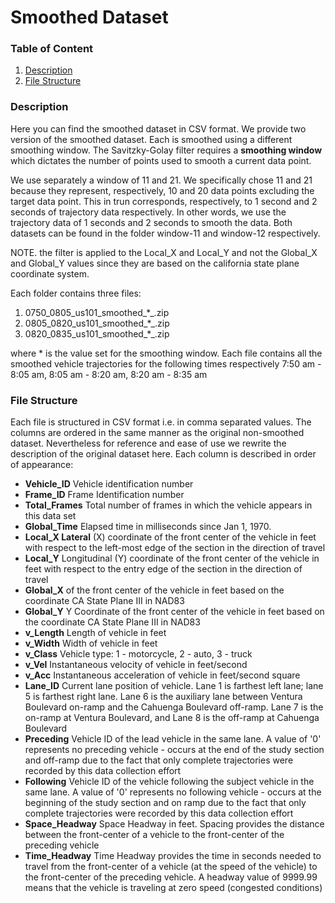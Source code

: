 # Smoothed Dataset

### Table of Content

1. [Description](#Description)
2. [File Structure](#File-Structure)


### Description
Here you can find the smoothed dataset in CSV format. We provide two version of the smoothed dataset. Each is smoothed using a different smoothing window. The Savitzky-Golay filter requires a **smoothing window** which dictates the number of points used to smooth a current data point. 

We use separately a window of 11 and 21. We specifically chose 11 and 21 because they represent, respectively, 10 and 20 data points excluding the target data point. This in trun corresponds, respectively, to 1 second and 2 seconds of trajectory data respectively. In other words, we use the trajectory data of 1 seconds and 2 seconds to smooth the data. Both datasets can be found in the folder window-11 and window-12 respectively.

NOTE. the filter is applied to the Local_X and Local_Y and not the Global_X and Global_Y values since they are based on the california state plane coordinate system.


Each folder contains three files:

1. 0750_0805_us101_smoothed_*_.zip
2. 0805_0820_us101_smoothed_*_.zip
3. 0820_0835_us101_smoothed_*_.zip 

where * is the value set for the smoothing window. Each file contains all the smoothed vehicle trajectories for the following times respectively 7:50 am - 8:05 am, 8:05 am - 8:20 am, 8:20 am - 8:35 am
 

### File Structure 

Each file is structured in CSV format i.e. in comma separated values. The columns are ordered in the same manner as the original non-smoothed dataset. Nevertheless for reference and ease of use we rewrite the description of the original dataset here. Each column is described in order of appearance:

* **Vehicle_ID** Vehicle identification number 
* **Frame_ID** Frame Identification number 
* **Total_Frames** Total number of frames in which the vehicle appears in this data set
* **Global_Time** Elapsed time in milliseconds since Jan 1, 1970.
* **Local_X Lateral** (X) coordinate of the front center of the vehicle in feet with respect to the left-most edge of the section in the direction of travel
* **Local_Y** Longitudinal (Y) coordinate of the front center of the vehicle in feet with respect to the entry edge of the section in the direction of travel
* **Global_X** of the front center of the vehicle in feet based on the coordinate CA State Plane III in NAD83
* **Global_Y** Y Coordinate of the front center of the vehicle in feet based on the coordinate CA State Plane III in NAD83
* **v_Length** Length of vehicle in feet
* **v_Width** Width of vehicle in feet
* **v_Class** Vehicle type: 1 - motorcycle, 2 - auto, 3 - truck
* **v_Vel** Instantaneous velocity of vehicle in feet/second
* **v_Acc** Instantaneous acceleration of vehicle in feet/second square
* **Lane_ID** Current lane position of vehicle. Lane 1 is farthest left lane; lane 5 is farthest right lane. Lane 6 is the auxiliary lane between Ventura Boulevard on-ramp and the Cahuenga Boulevard off-ramp. Lane 7 is the on-ramp at Ventura Boulevard, and Lane 8 is the off-ramp at Cahuenga Boulevard
* **Preceding** Vehicle ID of the lead vehicle in the same lane. A value of '0' represents no preceding vehicle - occurs at the end of the study section and off-ramp due to the fact that only complete trajectories were recorded by this data collection effort 
* **Following** Vehicle ID of the vehicle following the subject vehicle in the same lane. A value of '0' represents no following vehicle - occurs at the beginning of the study section and on ramp due to the fact that only complete trajectories were recorded by this data collection effort
* **Space_Headway** Space Headway in feet. Spacing provides the distance between the front-center of a vehicle to the front-center of the preceding vehicle
* **Time_Headway** Time Headway provides the time in seconds needed to travel from the front-center of a vehicle (at the speed of the vehicle) to the front-center of the preceding vehicle. A headway value of 9999.99 means that the vehicle is traveling at zero speed (congested conditions)

